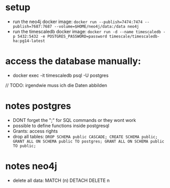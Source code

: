 # setup
- run the neo4j docker image: 
  `docker run --publish=7474:7474 --publish=7687:7687 --volume=$HOME/neo4j/data:/data neo4j`
- run the timescaledb docker image: 
  `docker run -d --name timescaledb -p 5432:5432 -e POSTGRES_PASSWORD=password timescale/timescaledb-ha:pg14-latest`

# access the database manually:
- docker exec -it timescaledb psql -U postgres  


// TODO: irgendwie muss ich die Daten abbilden 


# notes postgres
- DONT forget the ";" for SQL commands or they wont work 
- possible to define functions inside postgresql  
- Grants: access rights
- drop all tables: 
  `DROP SCHEMA public CASCADE;
   CREATE SCHEMA public;
   GRANT ALL ON SCHEMA public TO postgres;
   GRANT ALL ON SCHEMA public TO public;`

# notes neo4j 
- delete all data: MATCH (n) DETACH DELETE n 